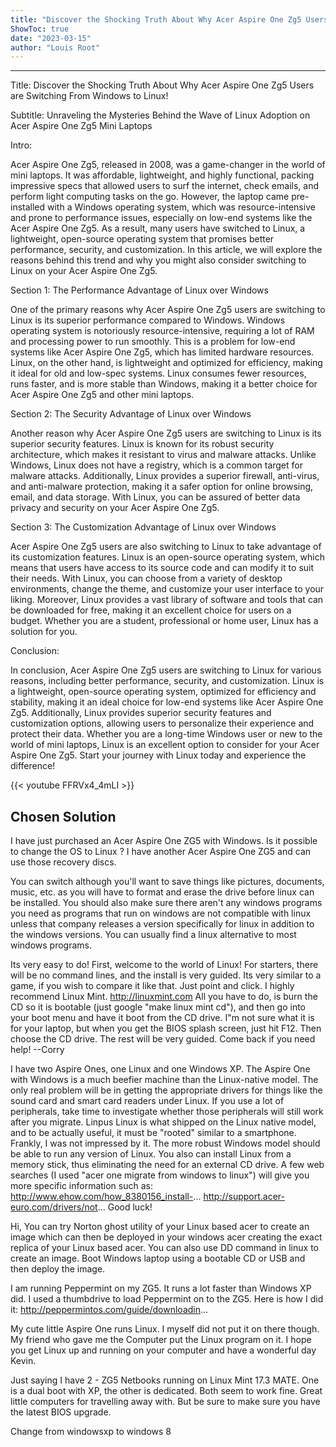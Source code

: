 ```yaml
---
title: "Discover the Shocking Truth About Why Acer Aspire One Zg5 Users are Switching From Windows to Linux!"
ShowToc: true 
date: "2023-03-15"
author: "Louis Root"
---
```

*****
Title: Discover the Shocking Truth About Why Acer Aspire One Zg5 Users are Switching From Windows to Linux!

Subtitle: Unraveling the Mysteries Behind the Wave of Linux Adoption on Acer Aspire One Zg5 Mini Laptops

Intro:

Acer Aspire One Zg5, released in 2008, was a game-changer in the world of mini laptops. It was affordable, lightweight, and highly functional, packing impressive specs that allowed users to surf the internet, check emails, and perform light computing tasks on the go. However, the laptop came pre-installed with a Windows operating system, which was resource-intensive and prone to performance issues, especially on low-end systems like the Acer Aspire One Zg5. As a result, many users have switched to Linux, a lightweight, open-source operating system that promises better performance, security, and customization. In this article, we will explore the reasons behind this trend and why you might also consider switching to Linux on your Acer Aspire One Zg5.

Section 1: The Performance Advantage of Linux over Windows

One of the primary reasons why Acer Aspire One Zg5 users are switching to Linux is its superior performance compared to Windows. Windows operating system is notoriously resource-intensive, requiring a lot of RAM and processing power to run smoothly. This is a problem for low-end systems like Acer Aspire One Zg5, which has limited hardware resources. Linux, on the other hand, is lightweight and optimized for efficiency, making it ideal for old and low-spec systems. Linux consumes fewer resources, runs faster, and is more stable than Windows, making it a better choice for Acer Aspire One Zg5 and other mini laptops.

Section 2: The Security Advantage of Linux over Windows

Another reason why Acer Aspire One Zg5 users are switching to Linux is its superior security features. Linux is known for its robust security architecture, which makes it resistant to virus and malware attacks. Unlike Windows, Linux does not have a registry, which is a common target for malware attacks. Additionally, Linux provides a superior firewall, anti-virus, and anti-malware protection, making it a safer option for online browsing, email, and data storage. With Linux, you can be assured of better data privacy and security on your Acer Aspire One Zg5.

Section 3: The Customization Advantage of Linux over Windows

Acer Aspire One Zg5 users are also switching to Linux to take advantage of its customization features. Linux is an open-source operating system, which means that users have access to its source code and can modify it to suit their needs. With Linux, you can choose from a variety of desktop environments, change the theme, and customize your user interface to your liking. Moreover, Linux provides a vast library of software and tools that can be downloaded for free, making it an excellent choice for users on a budget. Whether you are a student, professional or home user, Linux has a solution for you.

Conclusion:

In conclusion, Acer Aspire One Zg5 users are switching to Linux for various reasons, including better performance, security, and customization. Linux is a lightweight, open-source operating system, optimized for efficiency and stability, making it an ideal choice for low-end systems like Acer Aspire One Zg5. Additionally, Linux provides superior security features and customization options, allowing users to personalize their experience and protect their data. Whether you are a long-time Windows user or new to the world of mini laptops, Linux is an excellent option to consider for your Acer Aspire One Zg5. Start your journey with Linux today and experience the difference!

{{< youtube FFRVx4_4mLI >}} 



## Chosen Solution
 I have just purchased an Acer Aspire One ZG5 with Windows.
Is it possible to change the OS to Linux ?
I have another Acer Aspire One ZG5 and can use those recovery discs.

 You can switch although you'll want to save things like pictures, documents, music, etc. as you will have to format and erase the drive before linux can be installed.
You should also make sure there aren't any windows programs you need as programs that run on windows are not compatible with linux unless that company releases a version specifically for linux in addition to the windows versions. You can usually find a linux alternative to most windows programs.

 Its very easy to do!
First, welcome to the world of Linux!  For starters, there will be no command lines, and the install is very guided.  Its very similar to a game, if you wish to compare it like that.  Just point and click.
I highly recommend Linux Mint.
http://linuxmint.com
All you have to do, is burn the CD so it is bootable (just google "make linux mint cd"), and then go into your boot menu and have it boot from the CD drive.  I"m not sure what it is for your laptop, but when you get the BIOS splash screen, just hit F12.  Then choose the CD drive.  The rest will be very guided.
Come back if you need help!
--Corry

 I have two Aspire Ones, one Linux and one Windows XP.  The Aspire One with Windows is a much beefier machine than the Linux-native model.  The only real problem will be in getting the appropriate drivers for things like the sound card and smart card readers under Linux.  If you use a lot of peripherals, take time to investigate whether those peripherals will still work after you migrate.
Linpus Linux is what shipped on the Linux native model, and to be actually useful, it must be "rooted" similar to a smartphone.  Frankly, I was not impressed by it.  The more robust Windows model should be able to run any version of Linux.  You also can install Linux from a memory stick, thus eliminating the need for an external CD drive.
A few web searches (I used "acer one migrate from windows to linux") will give you more specific information such as:
http://www.ehow.com/how_8380156_install-...
http://support.acer-euro.com/drivers/not...
Good luck!

 Hi,
You can try Norton ghost utility of your Linux based acer to create an image which can then be deployed in your windows acer creating the exact replica of your Linux based acer.  You can also use DD command in linux to create an image. Boot Windows laptop using a bootable CD or USB and then deploy the image.

 I am running Peppermint on my ZG5. It runs a lot faster than Windows XP did. I used a thumbdrive to load Peppermint on to the ZG5.  Here is how I did it:
http://peppermintos.com/guide/downloadin...

 My cute little Aspire One runs Linux. I myself did not put it on there though. My friend who gave me the Computer put the Linux program on it. I hope you get Linux up and running on your computer and have a wonderful day Kevin.

 Just saying I have 2 - ZG5 Netbooks running on Linux Mint 17.3 MATE. One is a dual boot with XP, the other is dedicated. Both seem to work fine. Great little computers for travelling away with. But be sure to make sure you have the latest BIOS upgrade.

 Change from windowsxp to windows 8




